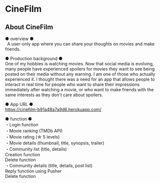# CineFilm

## About CineFilm

● overview ● <br />
&ensp;A user-only app where you can share your thoughts on movies and make friends.

● Production background ●<br />
  One of my hobbies is watching movies.
  Now that social media is evolving, many people have experienced spoilers for 
  movies they want to see being posted on their media without any warning. I 
  am one of those who actually experienced it.
  I thought there was a need for an app that allows people to interact in real 
  time for people who want to share their impressions immediately after 
  watching a movie, or who want to make friends with the same interests as 
  they don't care about spoilers.

● App URL ●<br />
  https://cinefilm-b91a48a7a9d6.herokuapp.com/

● function ●<br />
  ・Login function<br />
  ・Movie ranking (TMDb API)<br />
  ・Movie rating (☆ 5 levels)<br />
  ・Movie details (thumbnail, title, synopsis, trailer)<br />
  ・Community list (title, details)<br />
     Creation function<br />
     Delete function<br />
  ・Community details (title, details, post list)<br />
     Reply function using Pusher<br />
     Delete function
